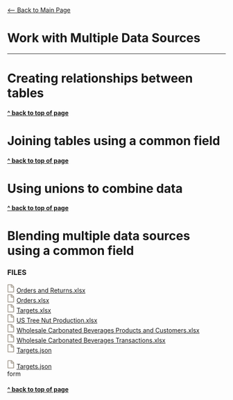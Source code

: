 [<-- Back to Main Page](README.md)<a name="top"></a>
# Work with Multiple Data Sources
<hr>

# Creating relationships between tables<a name="1"></a>

#### [^ back to top of page](#top)
# Joining tables using a common field<a name="2"></a>

#### [^ back to top of page](#top)
# Using unions to combine data<a name="3"></a>

#### [^ back to top of page](#top)
# Blending multiple data sources using a common field<a name="4"></a>





### FILES
<img src="assets/File Icon Spaced.svg" height="20"/><a id="raw-url" href="https://raw.githubusercontent.com/miscellaneaus/vis-fundamentals/main/assets/8/Orders and Returns.xlsx">Orders and Returns.xlsx</a><br>
<img src="assets/File Icon Spaced.svg" height="20"/><a id="raw-url" href="https://raw.githubusercontent.com/miscellaneaus/vis-fundamentals/main/assets/8/Orders.xlsx">Orders.xlsx</a><br>
<img src="assets/File Icon Spaced.svg" height="20"/><a id="raw-url" href="https://raw.githubusercontent.com/miscellaneaus/vis-fundamentals/main/assets/8/Targets.xlsx">Targets.xlsx</a><br>
<img src="assets/File Icon Spaced.svg" height="20"/><a id="raw-url" href="https://raw.githubusercontent.com/miscellaneaus/vis-fundamentals/main/assets/8/US Tree Nut Production.xlsx">US Tree Nut Production.xlsx</a><br>
<img src="assets/File Icon Spaced.svg" height="20"/><a id="raw-url" href="https://raw.githubusercontent.com/miscellaneaus/vis-fundamentals/main/assets/8/Wholesale Carbonated Beverages Products and Customers.xlsx">Wholesale Carbonated Beverages Products and Customers.xlsx</a><br>
<img src="assets/File Icon Spaced.svg" height="20"/><a id="raw-url" href="https://raw.githubusercontent.com/miscellaneaus/vis-fundamentals/main/assets/8/Wholesale Carbonated Beverages Transactions.xlsx">Wholesale Carbonated Beverages Transactions.xlsx</a><br>
<img src="assets/File Icon Spaced.svg" height="20"/><a id="raw-url" href="https://raw.githubusercontent.com/miscellaneaus/vis-fundamentals/main/assets/8/Targets.json" target="_blank">Targets.json</a><br>

<img src="assets/File Icon Spaced.svg" height="20"/>[Targets.json](assets/8/Targets.json)<br>
form













#### [^ back to top of page](#top)
